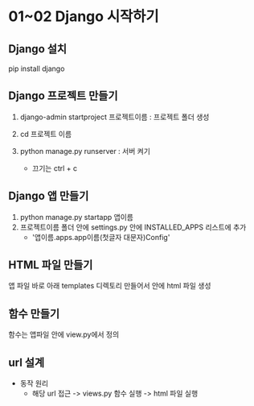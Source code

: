 # 01~02 Django 시작하기

## Django 설치

pip install django



## Django 프로젝트 만들기

1. django-admin startproject 프로젝트이름 : 프로젝트 폴더 생성

2. cd 프로젝트 이름
3. python manage.py runserver : 서버 켜기
   - 끄기는 ctrl + c



## Django 앱 만들기

1. python manage.py startapp 앱이름
2. 프로젝트이름 폴더 안에 settings.py 안에 INSTALLED_APPS 리스트에 추가
   - '앱이름.apps.app이름(첫글자 대문자)Config'



## HTML 파일 만들기

앱 파일 바로 아래 templates 디렉토리 만들어서 안에 html 파일 생성



## 함수 만들기

함수는 앱파일 안에 view.py에서 정의



## url 설계

- 동작 원리
  - 해당 url 접근 -> views.py 함수 실행 -> html 파일 실행